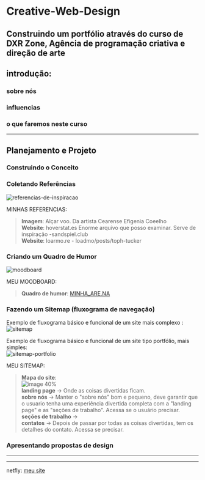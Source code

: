# Creative-Web-Design
Construindo um portfólio através do curso de DXR Zone, Agência de programação criativa e direção de arte
---

## introdução:
  ### sobre nós
  ### influencias
  ### o que faremos neste curso

---

## Planejamento e Projeto
  ### Construindo o Conceito
 <!-- Notas do autor:  - Nesta unidade, abordaremos a preparação necessária para a construção de um site antes de começar a escrever o código. Iremos guiá-lo na criação de um conceito, na coleta de material de referência e no design do site. 
                      - Em primeiro lugar, mostraremos como criar um conceito inicial para seu site, a fim de fornecer a você mesmo um briefing sólido para trabalhar durante as etapas de coleta de referência e design. -->
 
  ### Coletando Referências
  <!-- - Nesta lição, discutiremos a pesquisa e a coleta de referências relevantes para ajudar a inspirar e informar seus projetos. 
  Para começar, é sempre muito útil ter uma coleção decente de sites de referência para que você possa formular uma ideia do que está tentando construir e o tipo de sensação que gostaria que seu site acabado tivesse. Ter essas referências para inspiração no estilo e na função sempre nos ajuda a permanecer no caminho certo. Freqüentemente achamos que pular esse estágio pode ser tentador, pois queremos pular direto para o projeto e a construção, mas ter uma base sólida no que estamos tentando alcançar torna o resto do processo muito mais suave! Você sabe o que eles dizem - falhe em se preparar, prepare-se para falhar.
Não sinta que precisa se limitar a apenas olhar para sites em busca de inspiração - claro, isso é inestimável, mas você definitivamente também deve dar uma olhada no design gráfico, objetos, sons e tudo o mais que flutue em seu barco!-->
![referencias-de-inspiracao](https://assets3.domestika.org/course-images/000/025/483/25483-big.png)
      
  MINHAS REFERENCIAS: </br>
   > **Imagem**: Alçar voo. Da artista Cearense Efigenia Coeelho </br>
    **Website**: hoverstat.es Enorme arquivo que posso examinar. Serve de inspiração 
      -sandspiel.club </br>
   > **Website**: loarmo.re
      - loadmo/posts/toph-tucker
        
  ### Criando um Quadro de Humor
  <!-- - Trata da curadoria e organização de suas referências para que você possa tirar o máximo proveito delas.
  Agora que você tem seu material de referência em mãos, é hora de organizá-lo de uma forma que seja fácil para você consultar. Pode ser um quadro de humor, uma pilha em sua mesa, uma pasta em seu computador - apenas certifique-se de que seja intuitivo e fácil de olhar. Quando terminar, compartilhe seu quadro de humor no fórum!
Gostamos de colocar nossas referências em um quadro de humor para que possamos vê-las todas de uma vez e ter uma visão geral. Também ajuda a restringir os itens individuais sem muita dificuldade. Nossa ferramenta favorita para este trabalho específico é [Are.na](https://www.are.na/) , uma plataforma de pesquisa criativa que você pode encontrar mais adiante nos recursos adicionais. Ele permite que você reúna quadros de humor concisos e úteis com imagens, vídeos e links bem exibidos. É como o Pinterest, mas mais limpo e mais adequado para coletar referências de sites. -->
![moodboard](https://assets7.domestika.org/course-images/000/025/487/25487-big.png)

  MEU MOODBOARD: </br>
   > **Quadro de humor**: [MINHA_ARE.NA](https://www.are.na/janaina-madeira-tannus-teixeira/website-references-ci2_lbioijw?fromOnboarding=true)

  ### Fazendo um Sitemap (fluxograma de navegação)
  <!-- - Planejar a jornada do usuário pelo seu site para ter uma ideia mais clara de quais páginas precisam ser projetadas e como todas elas se vinculam. 
  Em seguida, é hora de se concentrar na funcionalidade do seu site. Qual é a jornada que seu usuário fará em torno de sua página inicial a partir do momento em que acessá-la pela primeira vez? Pode ser tão simples ou tão complicado quanto você quiser - talvez seu site seja de uma página muito simples, ou talvez tenha seções para percorrer, ou talvez contenha várias páginas! Fazer um mapa do site no estilo de um fluxograma para 'mapear' essa jornada ajudará você a contextualizar o site em sua mente e tornar o processo de design a seguir muito mais fácil.
Para criar seu mapa do site, você pode usar Figma, Google Slides, Photoshop ou qualquer outro software de design de sua escolha. Se você preferir o analógico, pode até criar um mapa do site da maneira clássica - com lápis e papel! Seja qual for o caso, não hesite em compartilhar o mapa do site no fórum quando terminar.-->

Exemplo de fluxograma básico e funcional de um site mais complexo : </br>
  ![sitemap](https://assets3.domestika.org/course-images/000/026/153/26153-big.png)

Exemplo de fluxograma básico e funcional de um site tipo portfólio, mais simples:</br>
  ![sitemap-portfolio](https://github.com/jmtannus/Creative-Web-Design/assets/61756665/4fc3729a-e992-4b80-ad27-f9079294866e)

  MEU SITEMAP: </br>
   > **Mapa do site**: </br> ![image 40%](https://github.com/jmtannus/Creative-Web-Design/assets/61756665/bbe49031-12c7-4267-921b-e0b1043ee281) </br>
   > **landing page** -> Onde as coisas divertidas ficam. </br>
   > **sobre nós** -> Manter o "sobre nós" bom e pequeno, deve garantir que o usuario tenha uma experiência divertida completa com a "landing page" e as "seções de trabalho". Acessa se o usuário precisar. </br>
   > **seções de trabalho** -> </br>
   > **contatos** -> Depois de passar por todas as coisas divertidas, tem os detalhes do contato. Acessa se precisar. </br>

  ### Apresentando propostas de design
  <!-- Criar o design plano do seu site. Para isso, estaremos utilizando a plataforma Figma. 
  É aqui que as coisas começam a ficar um pouco mais emocionantes! Agora que você tem uma ideia mais clara de suas inspirações e da jornada que o usuário fará pelo site, está pronto para começar a projetar. Novamente, use qualquer ferramenta que funcione melhor para você para projetar seu site, embora seja altamente recomendável usar o Figma, pois é gratuito e tem muitas funções úteis para ajudá-lo a projetar para a web. Se você estiver se sentindo travado, consulte novamente o quadro de humor e o mapa do site. Trabalhe metodicamente, colocando primeiro os elementos mais óbvios e funcionais e daí em diante. Essa sensação de 'tela em branco' pode ser assustadora no início da criação de qualquer design e pode causar um certo bloqueio mental. Descobrimos que o melhor remédio para isso é pensar no site puramente em termos de funcionalidade e não se criticar pelo mérito artístico do que você está projetando - esta parte tende a seguir naturalmente depois que você iniciar seu design. -->
  
  







---

<!-- ## INTRODUÇÃO_RECURSOS ADICIONAIS do curso:

### Nossas principais influências:
- [Joseph Pleass](https://josephpleass.com/)
O site de Joseph Pleass mostra sua mistura super eclética de trabalho e é legendado por todo o caminho conforme você navega.

- [Alex McCullough](https://www.alexmccullough.co.uk/)
Nosso amigo, homem versátil e extraordinário designer gráfico, o site de Al McCullough foi, na verdade, construído por Joe Pleass - é um mundo pequeno! Tanto o seu trabalho como o próprio site são uma alegria absoluta.

- [Alice Stewart](https://alicestew.art/)
O trabalho de Alice é superexpansivo e cobre tudo, desde hardware e código, passando por ensino e realização de workshops sobre construção de tecnologia positiva para o sexo! Você pode descobrir mais sobre ela em seu site - prepare-se para ser bem e verdadeiramente impressionado.

- [Jack Wild](https://isjackwild.com/)
Nosso amigo e muitas vezes mentor Jack consegue ser super técnico e astuto, mas também injeta um pouco de humor em seu trabalho. Você pode ver isso em seu site, onde você pode optar por explodir ou olhar seu portfólio impressionante. Ele também parece ter a resposta para qualquer questão relacionada ao código que possamos pensar em lançar sobre ele.

- [Ben West](http://bewe.me/)
Aqui está um link para o site de Ben West, que tem um sistema de navegação não convencional e divertido, e uma lista de links para alguns de seus trabalhos incríveis!

- [Comuzi](https://www.comuzi.xyz/)
Nossos amigos da Comuzi produzem alguns dos trabalhos mais interessantes e cobrem muito terreno, desde a pesquisa até o design e o código criativo. Você pode ver alguns de seus trabalhos aqui no site!

### Jogos em Destaque

  Esses são alguns dos videogames que gostávamos de jogar quando crianças. Ainda me lembro das interfaces estranhas cheias de detalhes inúteis completamente alheios ao enredo principal, mas ainda assim divertidos e agradáveis. Essa abordagem é algo que tentamos recriar em nosso próprio trabalho. Os sites não precisam ser necessariamente elegantes, mínimos e suaves - nada impede que deixe uma pequena surpresa para os usuários aqui e ali para tornar a experiência mais divertida e alegre!

- [The Jolly Postman's Party ( 1997) (https://artsandculture.google.com/asset/video-game-the-jolly-postman-s-party-dk-interactive-learning/-wEulDAKIlMkoA)
- Meu Primeiro Amazing World Explorer (1998)](https://artsandculture.google.com/asset/video-game-my-first-amazing-world-explorer-dorling-kindersley-publishing-inc/dwH0ohDkG50fFw)
- [Jornada lógica do Zoombinis (1996)](https://artsandculture.google.com/entity/logical-journey-of-the-zoombinis/m02096l)
- [SimCity 4 (2003)](https://artsandculture.google.com/asset/video-game-simcity-4-deluxe-edition/pwEDt7QOd0YYMw)

Livros Mencionados
- [Ensine a si mesmo a Internet e a World Wide Web visualmente por Ruth Maran e Paul Whitehead](https://www.goodreads.com/book/show/1242702.Teach_Yourself_the_Internet_and_World_Wide_Web_Visually)
  
  Este livro dos anos noventa é muito divertido se você estiver interessado em ver o quanto mudou na internet, mas também o quanto permaneceu igual.

- [DK Pockets: Gemstones por Emma Foa](https://www.goodreads.com/book/show/318952.DK_Pockets)
  Um fato engraçado sobre nós é que somos ambos enormes acumuladores. Este livro é um ótimo exemplo disso - não apenas porque nós mesmos coletamos pedras preciosas por um tempo, mas também porque serve para ilustrar simbolicamente as muitas coisas que a codificação permite que você faça. Veja, você provavelmente nunca será capaz de comprar e coletar todas as pedras preciosas do mundo, mas por meio do código você pode construir algo que seja igualmente significativo para você. -->

---

<!-- ## PLANEJAMENTO_RECURSOS ADICIONAIS do curso:
[Are.na](https://www.are.na/) Board
["Referências de website"](https://www.are.na/dxr-zone/website-references-li3rrnmvgtk)
Este é o nosso quadro Are.na de referências de sites.

Figma Design
["Website da zona DXR"](https://www.figma.com/file/3hGoArAE2PEGYoJHIjdBwQ/DXR-Zone-Website?node-id=0%3A1)
Este é o nosso design plano de site, criado em Figma.

Lorem Ipsum
[criador de texto](https://loremipsum.io)

Mais inspiração no Domestika
[O blog Domestika](https://www.domestika.org/en/blog)
Dê uma olhada no blog do Domestika, onde você pode encontrar muitos conteúdos interessantes que podem despertar sua criatividade.

["O que a maioria dos sites tem em comum"](https://www.domestika.org/en/blog/5663-what-most-websites-have-in-common)
["Ferramentas criativas: HTML"](https://www.domestika.org/en/blog/3857-creative-tools-html) -->

netfly: [meu site]([https://app.netlify.com/](https://app.netlify.com/sites/jmtannus-portfolio/configuration/domain))

<!-- ## CONSTRUÇÃO E EDIFICAÇÃO_RECURSOS ADICIONAIS do curso

As ferramentas necessárias
[Atom](https://atom.io/)
O software de edição de código que estamos usando para escrever nosso código. O Atom é gratuito para baixar e usar e vem com recursos úteis para tornar a vida mais fácil enquanto você codifica.

[Google Chrome](https://www.google.co.uk/chrome/)
Nosso navegador favorito para o desenvolvimento de sites, sem dúvida.

Referências W3Schools
["Referência do elemento HTML"](https://www.w3schools.com/TAGS/default.ASP)
Uma lista realmente útil de todos os diferentes elementos HTML e seus usos específicos. W3Schools é um recurso incrível com muitas informações úteis para ajudá-lo a aprender ou simplesmente atualizar seu conhecimento sobre todos os aspectos do código para a web.

["Referência CSS"](https://www.w3schools.com/cssref/default.asp)
Uma lista exaustiva de todas as diferentes propriedades CSS que você pode usar, explicando seus usos específicos.

["Referência do seletor CSS"](https://www.w3schools.com/cssref/css_selectors.asp)
Uma lista exaustiva de todos os diferentes tipos de seletores CSS que você pode usar e como usá-los, abrangendo coisas como classes, ids e muito mais.

["Tutorial de JavaScript"](https://www.w3schools.com/js/default.asp)
Uma incrível coleção de informações sobre JavaScript. Muito útil, não importa se você está apenas começando ou precisa recarregar e atualizar seus conhecimentos! -->
